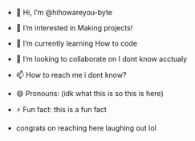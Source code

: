- 👋 Hi, I’m @hihowareyou-byte
- 👀 I’m interested in Making projects!
- 🌱 I’m currently learning How to code
- 💞️ I’m looking to collaborate on I dont know acctualy

- 📫 How to reach me i dont know?
- 😄 Pronouns: (idk what this is so this is here)
- ⚡ Fun fact: this is a fun fact
- congrats on reaching here laughing out lol

<!---
hihowareyou-byte/hihowareyou-byte is a ✨ special ✨ repository because its `README.md` (this file) appears on your GitHub profile.
You can click the Preview link to take a look at your changes.
--->
